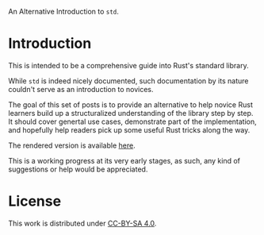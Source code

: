 An Alternative Introduction to `std`.

# Introduction

This is intended to be a comprehensive guide into Rust's standard library.

While `std` is indeed nicely documented, such documentation by its nature couldn't serve as an introduction to novices.

The goal of this set of posts is to provide an alternative to help novice Rust learners build up a structuralized understanding of the library step by step. It should cover genertal use cases, demonstrate part of the implementation, and hopefully help readers pick up some useful Rust tricks along the way.

The rendered version is available [here](https://daseinphaos.github.io/alter-intro-std-rs/).

This is a working progress at its very early stages, as such, any kind of suggestions or help would be appreciated.

# License

This work is distributed under [CC-BY-SA 4.0](https://creativecommons.org/licenses/by-sa/4.0/).